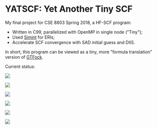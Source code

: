 # YATSCF: Yet Another Tiny SCF

My final project for CSE 8803 Spring 2018, a HF-SCF program:

* Written in C99, parallelized with OpenMP in single node ("Tiny");
* Used [Simint](https://github.com/simint-chem/simint-generator) for ERIs;
* Accelerate SCF convergence with SAD initial guess and DIIS.

In short, this program can be viewed as a tiny, more "formula translation" version of [GTFock](https://github.com/gtfock-chem/gtfock).

Current status:

![](https://img.shields.io/badge/Same%20conv.%20energy%20as%20GTFock-yes-brightgreen.svg)

![](https://img.shields.io/badge/SAD%20initial%20guess-ready-brightgreen.svg)

![](https://img.shields.io/badge/DIIS%20acceleration-problematic-yellow.svg)

![](https://img.shields.io/badge/OpenMP%20parallelization-ready-brightgreen.svg)

![](https://img.shields.io/badge/ERI%20batching-ready-brightgreen.svg)

![](https://img.shields.io/badge/Fock%20accum.%20opt.-partly%20ready-green.svg)
